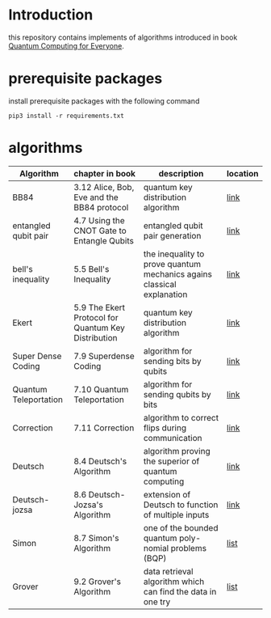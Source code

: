 # Introduction

this repository contains implements of algorithms introduced in book [Quantum Computing for Everyone](https://mitpress.mit.edu/books/quantum-computing-everyone).

# prerequisite packages

install prerequisite packages with the following command

```shell
pip3 install -r requirements.txt
```

# algorithms

| Algorithm | chapter in book | description | location |
|-----------|-----------------|-------------|-----------|
| BB84      | 3.12 Alice, Bob, Eve and the BB84 protocol | quantum key distribution algorithm | [link](./bb84) |
| entangled qubit pair | 4.7 Using the CNOT Gate to Entangle Qubits | entangled qubit pair generation | [link](./entanglement) |
| bell's inequality | 5.5 Bell's Inequality | the inequality to prove quantum mechanics agains classical explanation | [link](./bell_inequality) |
| Ekert | 5.9 The Ekert Protocol for Quantum Key Distribution | quantum key distribution algorithm | [link](./ekert) |
| Super Dense Coding | 7.9 Superdense Coding | algorithm for sending bits by qubits | [link](./superdense_coding) |
| Quantum Teleportation | 7.10 Quantum Teleportation | algorithm for sending qubits by bits | [link](./quantum_teleportation) |
| Correction | 7.11 Correction | algorithm to correct flips during communication | [link](./correction) |
| Deutsch | 8.4 Deutsch's Algorithm | algorithm proving the superior of quantum computing | [link](./deutsch) |
| Deutsch-jozsa | 8.6 Deutsch-Jozsa's Algorithm | extension of Deutsch to function of multiple inputs | [link](./deutsch_jozsa) |
| Simon | 8.7 Simon's Algorithm | one of the bounded quantum poly-nomial problems (BQP) | [list](./simon) |
| Grover | 9.2 Grover's Algorithm | data retrieval algorithm which can find the data in one try | [list](./grover) |
